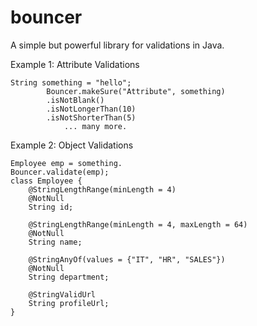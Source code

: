 # bouncer
A simple but powerful library for validations in Java.

Example 1: Attribute Validations

	String something = "hello";			
			Bouncer.makeSure("Attribute", something)
			.isNotBlank()
			.isNotLongerThan(10)
			.isNotShorterThan(5)
      			... many more.
      
Example 2: Object Validations

	Employee emp = something.
  	Bouncer.validate(emp);
  	class Employee {		
		@StringLengthRange(minLength = 4)
		@NotNull
		String id;
		
		@StringLengthRange(minLength = 4, maxLength = 64)
		@NotNull
		String name;
		
		@StringAnyOf(values = {"IT", "HR", "SALES"})
		@NotNull
		String department;
		
		@StringValidUrl
		String profileUrl;
	}
